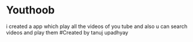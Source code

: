 # Youthoob
i created a app which play all the videos of you tube and also u can search videos and play them
#Created by tanuj upadhyay
